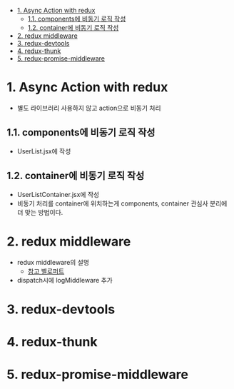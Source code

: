 - [1. Async Action with redux](#1-async-action-with-redux)
  - [1.1. components에 비동기 로직 작성](#11-components에-비동기-로직-작성)
  - [1.2. container에 비동기 로직 작성](#12-container에-비동기-로직-작성)
- [2. redux middleware](#2-redux-middleware)
- [3. redux-devtools](#3-redux-devtools)
- [4. redux-thunk](#4-redux-thunk)
- [5. redux-promise-middleware](#5-redux-promise-middleware)

# 1. Async Action with redux

- 별도 라이브러리 사용하지 않고 action으로 비동기 처리

## 1.1. components에 비동기 로직 작성

- UserList.jsx에 작성

## 1.2. container에 비동기 로직 작성

- UserListContainer.jsx에 작성
- 비동기 처리를 container에 위치하는게 components, container 관심사 분리에 더 맞는 방법이다.

# 2. redux middleware

- redux middleware의 설명
  - [참고 벨로퍼트](https://react.vlpt.us/redux-middleware/02-make-middleware.html)
- dispatch시에 logMiddleware 추가

# 3. redux-devtools

# 4. redux-thunk

# 5. redux-promise-middleware

